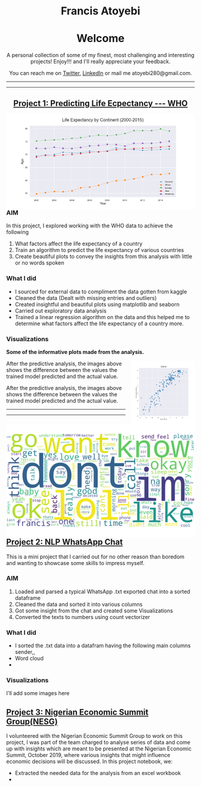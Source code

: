 <h1 align="center">Francis Atoyebi</h1>
<div align="center"><img1 src="/Francis-Portfolio/Images/me.jpg" alt="Francis Atoyebi" width="25%"></div>

<h1 align="center">Welcome</h1>
<p align="center">A personal collection of some of my finest, most challenging and interesting projects! Enjoy!!! and I'll really appreciate your feedback.</p> 

<p align="center">You can reach me on <a href="https://twitter.com/FrancisAtoyebi">Twitter</a>, <a href="https://www.linkedin.com/in/francis-atoyebi">LinkedIn</a> or mail me atoyebi280@gmail.com.</p>


----------------------
----------------------
<h2 align="center"><a href="https://github.com/Francis2381/Predicting-Life-Expectancy---WHO">Project 1: Predicting Life Ecpectancy --- WHO</a></h2>

<a align="center" href='https://github.com/Francis2381/Predicting-Life-Expectancy---WHO'> ![](/Images/progression.png)</a>


### AIM
In this project, I explored working with the WHO data to achieve the following
1. What factors affect the life expectancy of a country
2. Train an algorithm to predict the life expectancy of various countries
3. Create beautiful plots to convey the insights from this analysis with little or no words spoken

### What I did
+ I sourced for external data to compliment the data gotten from kaggle
+ Cleaned the data (Dealt with missing entries and outliers)
+ Created insightful and beautiful plots using matplotlib and seaborn
+ Carried out exploratory data analysis
+ Trained a linear regression algorithm on the data and this helped me to determine what factors affect the life expectancy of a country more.

### Visualizations
**Some of the informative plots made from the analysis.**

<style>img {float: right;}</style>
<p><img src="/Images/Losses.png" alt="Pineapple" style="width:170px;height:170px;margin-left:15px;"> After the predictive analysis, the images above shows the difference between the values the trained model predicted and the actual value.</p>
<img2 src='/Francis-Portfolio/Images/Losses.png' width="500px">
After the predictive analysis, the images above shows the difference between the values the trained model predicted and the actual value.
<img2 src='/Francis-Portfolio/Images/Nigeria_GDP.png' width="500px">
<img2 src='/Francis-Portfolio/Images/life_exp_per_year.png' width="500px">
<img2 src='/Francis-Portfolio/Images/Africa_Correlation.png' width="500px">
<img2 src='/Francis-Portfolio/Images/avg_life_exp_per_continent.png' width="500px">


-----------------
-----------------
<a align="center" href='https://github.com/Francis2381/Predicting-Life-Expectancy---WHO'> ![](/Images/final_image.png)</a>
## [Project 2: NLP WhatsApp Chat](https://github.com/Francis2381/NLP---Whatsapp-Chat)

This is a mini project that I carried out for no other reason than boredom and wanting to showcase some skills to impress myself.

### AIM
1. Loaded and parsed a typical WhatsApp .txt exported chat into a sorted dataframe
2. Cleaned the data and sorted it into various columns
3. Got some insight from the chat and created some Visualizations
4. Converted the texts to numbers using count vectorizer

### What I did
+ I sorted the .txt data into a datafram having the following main columns sender,, 
+ Word cloud
+ 

### Visualizations

I'll add some images here



## [Project 3: Nigerian Economic Summit Group(NESG)](https://github.com/Francis2381/NESG)

I volunteered with the Nigerian Economic Summit Group to work on this project, I was part of the team charged to analyse series of data and come up with insights which are meant to be presented at the Nigerian Economic Summit, October 2019, where various insights that might influence economic decisions will be discussed. In this project notebook, we:
+ Extracted the needed data for the analysis from an excel workbook
+
